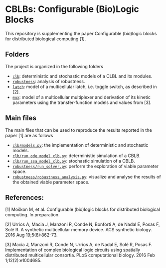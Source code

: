 # CBLBs: Configurable (Bio)Logic Blocks

This repository is supplementing the paper Configurable (bio)logic blocks for distributed biological computing [1]. 

## Folders
The project is organized in the following folders
* [```clb```](/clb/): deterministic and stochastic models of a CLBL and its modules.
* [```robustness```](/robustness/): analysis of robustness.
* [```latch```](/latch/): model of a multicellular latch, i.e. toggle switch, as described in [2].
* [```mux```](/mux/): model of a multicellular multiplexer and derivation of its kinetic parameters using the transfer-function models and values from [3].


## Main files
The main files that can be used to reproduce the results reported in the paper [1] are as follows
* [```clb/models.py```](/clb/models.py): the implementation of deterministic and stochastic models.
* [```clb/run_ode_model_clb.py```](/clb/run_ode_model_clb.py): deterministic simulation of a CBLB.
* [```clb/run_ssa_model_clb.py```](/clb/run_ssa_model_clb.py): stochastic simulation of a CBLB.
* [```robustness/run_solver.py```](/robustness/run_solver.py): perform the exploration of viable parameter space.
* [```robustness/robustness_analysis.py```](/robustness/robustness_analysis.py): visualize and analyse the results of the obtained viable parameter space.

## References:

[1] Moškon M, et al. Configurable (bio)logic blocks for distributed biological computing. In preparation.

[2] Urrios A, Macia J, Manzoni R, Conde N, Bonforti A, de Nadal E, Posas F, Solé R. A synthetic multicellular memory device. ACS synthetic biology. 2016 Aug 19;5(8):862-73.

[3] Macia J, Manzoni R, Conde N, Urrios A, de Nadal E, Solé R, Posas F. Implementation of complex biological logic circuits using spatially distributed multicellular consortia. PLoS computational biology. 2016 Feb 1;12(2):e1004685.
